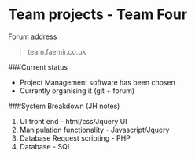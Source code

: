 Team projects - Team Four
==============

Forum address
> team.faemir.co.uk

###Current status

* Project Management software has been chosen
* Currently organising it (git + forum)
 

###System Breakdown (JH notes)

1. UI front end - html/css/Jquery UI
2. Manipulation functionality - Javascript/Jquery
3. Database Request scripting - PHP
4. Database - SQL


